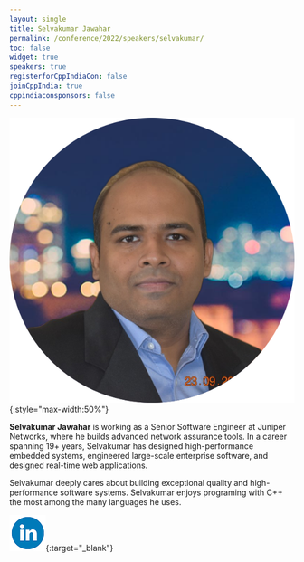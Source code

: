 ```yaml
---
layout: single
title: Selvakumar Jawahar
permalink: /conference/2022/speakers/selvakumar/
toc: false
widget: true
speakers: true
registerforCppIndiaCon: false
joinCppIndia: true
cppindiaconsponsors: false
---
```


![Selvakumar Jawahar](/conference/2022/graphics/selvakumar.png "Selvakumar Jawahar"){:style="max-width:50%"}

**Selvakumar Jawahar** is working as a Senior Software Engineer at Juniper Networks, where he builds advanced network assurance tools. In a career spanning 19+ years, Selvakumar has designed high-performance embedded systems, engineered large-scale enterprise software, and designed real-time web applications.

Selvakumar deeply cares about building exceptional quality and high-performance software systems. Selvakumar enjoys programing with C++ the most among the many languages he uses.

[![Selvakumar Jawahar](/assets/images/linkedin.png "Selvakumar Jawahar")](https://www.linkedin.com/in/selvakumarjawahar/){:target="_blank"}
